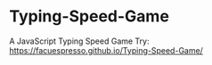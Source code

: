 # Typing-Speed-Game
A JavaScript Typing Speed Game
Try: https://facuespresso.github.io/Typing-Speed-Game/
